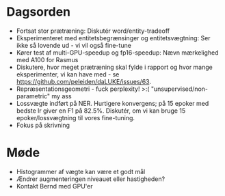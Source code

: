 # Dagsorden
- Fortsat stor prætræning: Diskutér word/entity-tradeoff
- Eksperimenteret med entitetsbegrænsinger og entitetsvægtning: Ser ikke så lovende ud - vi vil også fine-tune
- Kører test af multi-GPU-speedup og fp16-speedup: Nævn mærkelighed med A100 for Rasmus
- Diskutere, hvor meget prætræning skal fylde i rapport og hvor mange eksperimenter, vi kan have med - se https://github.com/peleiden/daLUKE/issues/63.
- Repræsentationsgeometri - fuck perplexity! >:( "unsupervised/non-parametric" my ass
- Lossvægte indført på NER. Hurtigere konvergens; på 15 epoker med bedste lr giver en F1 på 82.5%. Diskutér, om vi kan bruge 15 epoker/lossvægtning til vores fine-tuning.
- Fokus på skrivning

# Møde
- Histogrammer af vægte kan være et godt mål
- Ændrer augmenteringen niveauet eller hastigheden?
- Kontakt Bernd med GPU'er
